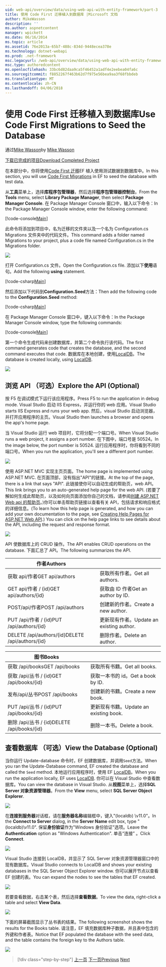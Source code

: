 ```yaml
---
uid: web-api/overview/data/using-web-api-with-entity-framework/part-3
title: 使用 Code First 迁移植入到数据库 |Microsoft 文档
author: MikeWasson
description: ''
ms.author: aspnetcontent
manager: wpickett
ms.date: 06/16/2014
ms.topic: article
ms.assetid: 76e2013a-65b7-488c-834d-9448ecea378e
ms.technology: dotnet-webapi
ms.prod: .net-framework
msc.legacyurl: /web-api/overview/data/using-web-api-with-entity-framework/part-3
msc.type: authoredcontent
ms.openlocfilehash: 33bc6d82daa9ca5f46452a1adf4e2eebea04fa6c
ms.sourcegitcommit: f8852267f463b62d7f975e56bea9aa3f68fbbdeb
ms.translationtype: MT
ms.contentlocale: zh-CN
ms.lasthandoff: 04/06/2018
---
```

<a name="use-code-first-migrations-to-seed-the-database"></a><span data-ttu-id="7f8ff-102">使用 Code First 迁移植入到数据库</span><span class="sxs-lookup"><span data-stu-id="7f8ff-102">Use Code First Migrations to Seed the Database</span></span>
====================
<span data-ttu-id="7f8ff-103">通过[Mike Wasson](https://github.com/MikeWasson)</span><span class="sxs-lookup"><span data-stu-id="7f8ff-103">by [Mike Wasson](https://github.com/MikeWasson)</span></span>

[<span data-ttu-id="7f8ff-104">下载已完成的项目</span><span class="sxs-lookup"><span data-stu-id="7f8ff-104">Download Completed Project</span></span>](https://github.com/MikeWasson/BookService)

<span data-ttu-id="7f8ff-105">在本部分中，你将使用[Code First 迁移](https://msdn.microsoft.com/data/jj591621)EF 植入使用测试数据到数据库中。</span><span class="sxs-lookup"><span data-stu-id="7f8ff-105">In this section, you will use [Code First Migrations](https://msdn.microsoft.com/data/jj591621) in EF to seed the database with test data.</span></span>

<span data-ttu-id="7f8ff-106">从**工具**菜单上，选择**库程序包管理器**，然后选择**程序包管理器控制台**。</span><span class="sxs-lookup"><span data-stu-id="7f8ff-106">From the **Tools** menu, select **Library Package Manager**, then select **Package Manager Console**.</span></span> <span data-ttu-id="7f8ff-107">在 Package Manager Console 窗口中，输入以下命令：</span><span class="sxs-lookup"><span data-stu-id="7f8ff-107">In the Package Manager Console window, enter the following command:</span></span>

[!code-console[Main](part-3/samples/sample1.cmd)]

<span data-ttu-id="7f8ff-108">此命令将添加到项目中，名为迁移的文件夹以及一个名为 Configuration.cs Migrations 文件夹中的代码文件。</span><span class="sxs-lookup"><span data-stu-id="7f8ff-108">This command adds a folder named Migrations to your project, plus a code file named Configuration.cs in the Migrations folder.</span></span>

![](part-3/_static/image1.png)

<span data-ttu-id="7f8ff-109">打开 Configuration.cs 文件。</span><span class="sxs-lookup"><span data-stu-id="7f8ff-109">Open the Configuration.cs file.</span></span> <span data-ttu-id="7f8ff-110">添加以下**使用**语句。</span><span class="sxs-lookup"><span data-stu-id="7f8ff-110">Add the following **using** statement.</span></span>

[!code-csharp[Main](part-3/samples/sample2.cs)]

<span data-ttu-id="7f8ff-111">然后添加以下代码到**Configuration.Seed**方法：</span><span class="sxs-lookup"><span data-stu-id="7f8ff-111">Then add the following code to the **Configuration.Seed** method:</span></span>

[!code-csharp[Main](part-3/samples/sample3.cs)]

<span data-ttu-id="7f8ff-112">在 Package Manager Console 窗口中，键入以下命令：</span><span class="sxs-lookup"><span data-stu-id="7f8ff-112">In the Package Manager Console window, type the following commands:</span></span>

[!code-console[Main](part-3/samples/sample4.cmd)]

<span data-ttu-id="7f8ff-113">第一个命令生成代码来创建数据库，并第二个命令执行该代码。</span><span class="sxs-lookup"><span data-stu-id="7f8ff-113">The first command generates code that creates the database, and the second command executes that code.</span></span> <span data-ttu-id="7f8ff-114">数据库在本地创建，使用[LocalDB](https://msdn.microsoft.com/library/hh510202.aspx)。</span><span class="sxs-lookup"><span data-stu-id="7f8ff-114">The database is created locally, using [LocalDB](https://msdn.microsoft.com/library/hh510202.aspx).</span></span>

![](part-3/_static/image2.png)

## <a name="explore-the-api-optional"></a><span data-ttu-id="7f8ff-115">浏览 API （可选）</span><span class="sxs-lookup"><span data-stu-id="7f8ff-115">Explore the API (Optional)</span></span>

<span data-ttu-id="7f8ff-116">按 F5 在调试模式下运行该应用程序。</span><span class="sxs-lookup"><span data-stu-id="7f8ff-116">Press F5 to run the application in debug mode.</span></span> <span data-ttu-id="7f8ff-117">Visual Studio 启动 IIS Express，并运行你的 web 应用。</span><span class="sxs-lookup"><span data-stu-id="7f8ff-117">Visual Studio starts IIS Express and runs your web app.</span></span> <span data-ttu-id="7f8ff-118">然后，visual Studio 启动浏览器，并打开应用程序的主页。</span><span class="sxs-lookup"><span data-stu-id="7f8ff-118">Visual Studio then launches a browser and opens the app's home page.</span></span>

<span data-ttu-id="7f8ff-119">当 Visual Studio 运行 web 项目时，它将分配一个端口号。</span><span class="sxs-lookup"><span data-stu-id="7f8ff-119">When Visual Studio runs a web project, it assigns a port number.</span></span> <span data-ttu-id="7f8ff-120">在下图中，端口号是 50524。</span><span class="sxs-lookup"><span data-stu-id="7f8ff-120">In the image below, the port number is 50524.</span></span> <span data-ttu-id="7f8ff-121">运行应用程序时，你将看到不同的端口号。</span><span class="sxs-lookup"><span data-stu-id="7f8ff-121">When you run the application, you'll see a different port number.</span></span>

![](part-3/_static/image3.png)

<span data-ttu-id="7f8ff-122">使用 ASP.NET MVC 实现主页页面。</span><span class="sxs-lookup"><span data-stu-id="7f8ff-122">The home page is implemented using ASP.NET MVC.</span></span> <span data-ttu-id="7f8ff-123">在页面顶部，没有指出"API"的链接。</span><span class="sxs-lookup"><span data-stu-id="7f8ff-123">At the top of the page, there is a link that says "API".</span></span> <span data-ttu-id="7f8ff-124">此链接使你可以自动生成的帮助页，web API。</span><span class="sxs-lookup"><span data-stu-id="7f8ff-124">This link brings you to an auto-generated help page for the web API.</span></span> <span data-ttu-id="7f8ff-125">(若要了解如何生成此帮助页，以及如何向页面添加你自己的文档，请参阅[创建 ASP.NET Web api 的帮助页](../../getting-started-with-aspnet-web-api/creating-api-help-pages.md)。)你可以单击帮助页链接以查看有关 API，包括请求和响应格式的详细信息。</span><span class="sxs-lookup"><span data-stu-id="7f8ff-125">(To learn how this help page is generated, and how you can add your own documentation to the page, see [Creating Help Pages for ASP.NET Web API](../../getting-started-with-aspnet-web-api/creating-api-help-pages.md).) You can click on the help page links to see details about the API, including the request and response format.</span></span>

![](part-3/_static/image4.png)

<span data-ttu-id="7f8ff-126">API 使数据库上的 CRUD 操作。</span><span class="sxs-lookup"><span data-stu-id="7f8ff-126">The API enables CRUD operations on the database.</span></span> <span data-ttu-id="7f8ff-127">下面汇总了 API。</span><span class="sxs-lookup"><span data-stu-id="7f8ff-127">The following summarizes the API.</span></span>

| <span data-ttu-id="7f8ff-128">作者</span><span class="sxs-lookup"><span data-stu-id="7f8ff-128">Authors</span></span> |  |
| --- | -- |
| <span data-ttu-id="7f8ff-129">获取 api/作者</span><span class="sxs-lookup"><span data-stu-id="7f8ff-129">GET api/authors</span></span> | <span data-ttu-id="7f8ff-130">获取所有作者。</span><span class="sxs-lookup"><span data-stu-id="7f8ff-130">Get all authors.</span></span> |
| <span data-ttu-id="7f8ff-131">GET api/作者 / {id}</span><span class="sxs-lookup"><span data-stu-id="7f8ff-131">GET api/authors/{id}</span></span> | <span data-ttu-id="7f8ff-132">获取由 ID 作者</span><span class="sxs-lookup"><span data-stu-id="7f8ff-132">Get an author by ID.</span></span> |
| <span data-ttu-id="7f8ff-133">POST/api/作者</span><span class="sxs-lookup"><span data-stu-id="7f8ff-133">POST /api/authors</span></span> | <span data-ttu-id="7f8ff-134">创建新的作者。</span><span class="sxs-lookup"><span data-stu-id="7f8ff-134">Create a new author.</span></span> |
| <span data-ttu-id="7f8ff-135">PUT /api/作者 / {id}</span><span class="sxs-lookup"><span data-stu-id="7f8ff-135">PUT /api/authors/{id}</span></span> | <span data-ttu-id="7f8ff-136">更新现有作者。</span><span class="sxs-lookup"><span data-stu-id="7f8ff-136">Update an existing author.</span></span> |
| <span data-ttu-id="7f8ff-137">DELETE /api/authors/{id}</span><span class="sxs-lookup"><span data-stu-id="7f8ff-137">DELETE /api/authors/{id}</span></span> | <span data-ttu-id="7f8ff-138">删除作者。</span><span class="sxs-lookup"><span data-stu-id="7f8ff-138">Delete an author.</span></span> |

| <span data-ttu-id="7f8ff-139">图书</span><span class="sxs-lookup"><span data-stu-id="7f8ff-139">Books</span></span> |  |
| --- | -- |
| <span data-ttu-id="7f8ff-140">获取 /api/books</span><span class="sxs-lookup"><span data-stu-id="7f8ff-140">GET /api/books</span></span> | <span data-ttu-id="7f8ff-141">获取所有书籍。</span><span class="sxs-lookup"><span data-stu-id="7f8ff-141">Get all books.</span></span> |
| <span data-ttu-id="7f8ff-142">获取 /api/丛书 / {id}</span><span class="sxs-lookup"><span data-stu-id="7f8ff-142">GET /api/books/{id}</span></span> | <span data-ttu-id="7f8ff-143">获取一本书的 id。</span><span class="sxs-lookup"><span data-stu-id="7f8ff-143">Get a book by ID.</span></span> |
| <span data-ttu-id="7f8ff-144">发布/api/丛书</span><span class="sxs-lookup"><span data-stu-id="7f8ff-144">POST /api/books</span></span> | <span data-ttu-id="7f8ff-145">创建新的书籍。</span><span class="sxs-lookup"><span data-stu-id="7f8ff-145">Create a new book.</span></span> |
| <span data-ttu-id="7f8ff-146">PUT /api/丛书 / {id}</span><span class="sxs-lookup"><span data-stu-id="7f8ff-146">PUT /api/books/{id}</span></span> | <span data-ttu-id="7f8ff-147">更新现有书籍。</span><span class="sxs-lookup"><span data-stu-id="7f8ff-147">Update an existing book.</span></span> |
| <span data-ttu-id="7f8ff-148">删除 /api/丛书 / {id}</span><span class="sxs-lookup"><span data-stu-id="7f8ff-148">DELETE /api/books/{id}</span></span> | <span data-ttu-id="7f8ff-149">删除一本书。</span><span class="sxs-lookup"><span data-stu-id="7f8ff-149">Delete a book.</span></span> |

## <a name="view-the-database-optional"></a><span data-ttu-id="7f8ff-150">查看数据库 （可选）</span><span class="sxs-lookup"><span data-stu-id="7f8ff-150">View the Database (Optional)</span></span>

<span data-ttu-id="7f8ff-151">当你运行 Update-database 命令时，EF 创建数据库，并调用`Seed`方法。</span><span class="sxs-lookup"><span data-stu-id="7f8ff-151">When you ran the Update-Database command, EF created the database and called the `Seed` method.</span></span> <span data-ttu-id="7f8ff-152">本地运行应用程序时，使用 EF [LocalDB](https://blogs.msdn.com/b/sqlexpress/archive/2011/07/12/introducing-localdb-a-better-sql-express.aspx)。</span><span class="sxs-lookup"><span data-stu-id="7f8ff-152">When you run the application locally, EF uses [LocalDB](https://blogs.msdn.com/b/sqlexpress/archive/2011/07/12/introducing-localdb-a-better-sql-express.aspx).</span></span> <span data-ttu-id="7f8ff-153">你可以在 Visual Studio 中查看数据库。</span><span class="sxs-lookup"><span data-stu-id="7f8ff-153">You can view the database in Visual Studio.</span></span> <span data-ttu-id="7f8ff-154">从**视图**菜单上，选择**SQL Server 对象资源管理器**。</span><span class="sxs-lookup"><span data-stu-id="7f8ff-154">From the **View** menu, select **SQL Server Object Explorer**.</span></span>

![](part-3/_static/image5.png)

<span data-ttu-id="7f8ff-155">在**连接到服务器**对话框，请在**服务器名称**编辑框中，键入"(localdb) \v11.0"。</span><span class="sxs-lookup"><span data-stu-id="7f8ff-155">In the **Connect to Server** dialog, in the **Server Name** edit box, type "(localdb)\v11.0".</span></span> <span data-ttu-id="7f8ff-156">保留**身份验证**作为"Windows 身份验证"选项。</span><span class="sxs-lookup"><span data-stu-id="7f8ff-156">Leave the **Authentication** option as "Windows Authentication".</span></span> <span data-ttu-id="7f8ff-157">单击“连接” 。</span><span class="sxs-lookup"><span data-stu-id="7f8ff-157">Click **Connect**.</span></span>

![](part-3/_static/image6.png)

<span data-ttu-id="7f8ff-158">Visual Studio 连接到 LocalDB，并显示了 SQL Server 对象资源管理器窗口中的现有数据库。</span><span class="sxs-lookup"><span data-stu-id="7f8ff-158">Visual Studio connects to LocalDB and shows your existing databases in the SQL Server Object Explorer window.</span></span> <span data-ttu-id="7f8ff-159">你可以展开节点以查看 EF 创建的表。</span><span class="sxs-lookup"><span data-stu-id="7f8ff-159">You can expand the nodes to see the tables that EF created.</span></span>

![](part-3/_static/image7.png)

<span data-ttu-id="7f8ff-160">若要查看数据，右击某个表，然后选择**查看数据**。</span><span class="sxs-lookup"><span data-stu-id="7f8ff-160">To view the data, right-click a table and select **View Data**.</span></span>

![](part-3/_static/image8.png)

<span data-ttu-id="7f8ff-161">下面的屏幕截图显示了丛书表的结果。</span><span class="sxs-lookup"><span data-stu-id="7f8ff-161">The following screenshot shows the results for the Books table.</span></span> <span data-ttu-id="7f8ff-162">请注意，EF 填充数据库种子数据，并且表中包含的外键和作者表。</span><span class="sxs-lookup"><span data-stu-id="7f8ff-162">Notice that EF populated the database with the seed data, and the table contains the foreign key to the Authors table.</span></span>

![](part-3/_static/image9.png)

> [!div class="step-by-step"]
> <span data-ttu-id="7f8ff-163">[上一页](part-2.md)
> [下一页](part-4.md)</span><span class="sxs-lookup"><span data-stu-id="7f8ff-163">[Previous](part-2.md)
[Next](part-4.md)</span></span>
